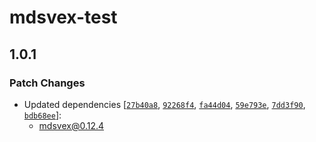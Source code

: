 # mdsvex-test

## 1.0.1
### Patch Changes

- Updated dependencies [[`27b40a8`](https://github.com/pngwn/MDsveX/commit/27b40a81417a743a07075eb02eb8b2f937f91140), [`92268f4`](https://github.com/pngwn/MDsveX/commit/92268f49cf7e40cf463d283d7ecc791d222bcbcb), [`fa44d04`](https://github.com/pngwn/MDsveX/commit/fa44d0432cde153a5fe23a987b0b5cce9e961660), [`59e793e`](https://github.com/pngwn/MDsveX/commit/59e793e78c504bb95ab8ee40db411d2680d1ff77), [`7dd3f90`](https://github.com/pngwn/MDsveX/commit/7dd3f904afb39cf91f15db5a04442a4a1c1414c9), [`bdb68ee`](https://github.com/pngwn/MDsveX/commit/bdb68eee6f4ed5e4fdd649cb24662329fe1032b9)]:
  - mdsvex@0.12.4
